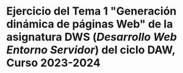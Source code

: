# Ejercicio del Tema 1 "Generación dinámica de páginas Web" de la asignatura **DWS** (*Desarrollo Web Entorno Servidor*) del ciclo DAW, Curso 2023-2024

